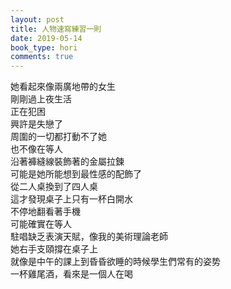 ```yaml
---
layout: post
title: 人物速寫練習一則
date: 2019-05-14
book_type: hori
comments: true
---
```


她看起來像兩廣地帶的女生
<br>
剛剛過上夜生活
<br>
正在犯困
<br>
興許是失戀了
<br>
周圍的一切都打動不了她
<br>
也不像在等人
<br>
沿著褲縫線裝飾著的金屬拉鍊
<br>
可能是她所能想到最性感的配飾了
<br>
從二人桌換到了四人桌
<br>
這才發現桌子上只有一杯白開水
<br>
不停地翻看著手機
<br>
可能確實在等人
<br>
駐唱缺乏表演天賦，像我的美術理論老師
<br>
她右手支頤撐在桌子上
<br>
就像是中午的課上到昏昏欲睡的時候學生們常有的姿势
<br>
一杯雞尾酒，看來是一個人在喝
